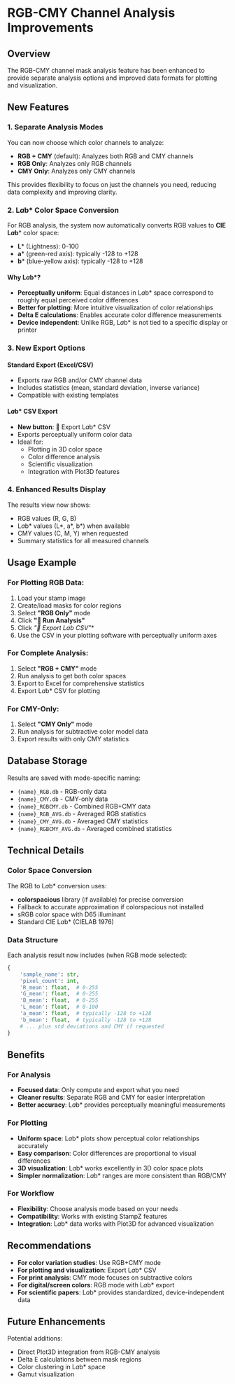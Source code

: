 # RGB-CMY Channel Analysis Improvements

## Overview
The RGB-CMY channel mask analysis feature has been enhanced to provide separate analysis options and improved data formats for plotting and visualization.

## New Features

### 1. Separate Analysis Modes
You can now choose which color channels to analyze:

- **RGB + CMY** (default): Analyzes both RGB and CMY channels
- **RGB Only**: Analyzes only RGB channels
- **CMY Only**: Analyzes only CMY channels

This provides flexibility to focus on just the channels you need, reducing data complexity and improving clarity.

### 2. L*a*b* Color Space Conversion
For RGB analysis, the system now automatically converts RGB values to **CIE L*a*b*** color space:

- **L*** (Lightness): 0-100
- **a*** (green-red axis): typically -128 to +128
- **b*** (blue-yellow axis): typically -128 to +128

#### Why L*a*b*?
- **Perceptually uniform**: Equal distances in L*a*b* space correspond to roughly equal perceived color differences
- **Better for plotting**: More intuitive visualization of color relationships
- **Delta E calculations**: Enables accurate color difference measurements
- **Device independent**: Unlike RGB, L*a*b* is not tied to a specific display or printer

### 3. New Export Options

#### Standard Export (Excel/CSV)
- Exports raw RGB and/or CMY channel data
- Includes statistics (mean, standard deviation, inverse variance)
- Compatible with existing templates

#### L*a*b* CSV Export
- **New button**: 🌈 Export L*a*b* CSV
- Exports perceptually uniform color data
- Ideal for:
  - Plotting in 3D color space
  - Color difference analysis
  - Scientific visualization
  - Integration with Plot3D features

### 4. Enhanced Results Display
The results view now shows:
- RGB values (R, G, B)
- L*a*b* values (L*, a*, b*) when available
- CMY values (C, M, Y) when requested
- Summary statistics for all measured channels

## Usage Example

### For Plotting RGB Data:
1. Load your stamp image
2. Create/load masks for color regions
3. Select **"RGB Only"** mode
4. Click **"🔬 Run Analysis"**
5. Click **"🌈 Export L*a*b* CSV"**
6. Use the CSV in your plotting software with perceptually uniform axes

### For Complete Analysis:
1. Select **"RGB + CMY"** mode
2. Run analysis to get both color spaces
3. Export to Excel for comprehensive statistics
4. Export L*a*b* CSV for plotting

### For CMY-Only:
1. Select **"CMY Only"** mode
2. Run analysis for subtractive color model data
3. Export results with only CMY statistics

## Database Storage
Results are saved with mode-specific naming:
- `{name}_RGB.db` - RGB-only data
- `{name}_CMY.db` - CMY-only data
- `{name}_RGBCMY.db` - Combined RGB+CMY data
- `{name}_RGB_AVG.db` - Averaged RGB statistics
- `{name}_CMY_AVG.db` - Averaged CMY statistics
- `{name}_RGBCMY_AVG.db` - Averaged combined statistics

## Technical Details

### Color Space Conversion
The RGB to L*a*b* conversion uses:
- **colorspacious** library (if available) for precise conversion
- Fallback to accurate approximation if colorspacious not installed
- sRGB color space with D65 illuminant
- Standard CIE L*a*b* (CIELAB 1976)

### Data Structure
Each analysis result now includes (when RGB mode selected):
```python
{
    'sample_name': str,
    'pixel_count': int,
    'R_mean': float,  # 0-255
    'G_mean': float,  # 0-255
    'B_mean': float,  # 0-255
    'L_mean': float,  # 0-100
    'a_mean': float,  # typically -128 to +128
    'b_mean': float,  # typically -128 to +128
    # ... plus std deviations and CMY if requested
}
```

## Benefits

### For Analysis
- **Focused data**: Only compute and export what you need
- **Cleaner results**: Separate RGB and CMY for easier interpretation
- **Better accuracy**: L*a*b* provides perceptually meaningful measurements

### For Plotting
- **Uniform space**: L*a*b* plots show perceptual color relationships accurately
- **Easy comparison**: Color differences are proportional to visual differences
- **3D visualization**: L*a*b* works excellently in 3D color space plots
- **Simpler normalization**: L*a*b* ranges are more consistent than RGB/CMY

### For Workflow
- **Flexibility**: Choose analysis mode based on your needs
- **Compatibility**: Works with existing StampZ features
- **Integration**: L*a*b* data works with Plot3D for advanced visualization

## Recommendations

- **For color variation studies**: Use RGB+CMY mode
- **For plotting and visualization**: Export L*a*b* CSV
- **For print analysis**: CMY mode focuses on subtractive colors
- **For digital/screen colors**: RGB mode with L*a*b* export
- **For scientific papers**: L*a*b* provides standardized, device-independent data

## Future Enhancements
Potential additions:
- Direct Plot3D integration from RGB-CMY analysis
- Delta E calculations between mask regions
- Color clustering in L*a*b* space
- Gamut visualization
